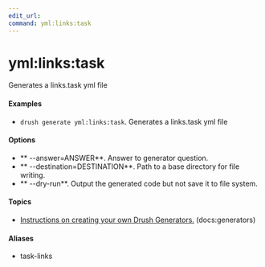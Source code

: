 ```yaml
---
edit_url: 
command: yml:links:task
---
```

# yml:links:task

Generates a links.task yml file

#### Examples

- <code>drush generate yml:links:task</code>. Generates a links.task yml file

#### Options

- ** --answer=ANSWER**. Answer to generator question.
- ** --destination=DESTINATION**. Path to a base directory for file writing.
- ** --dry-run**. Output the generated code but not save it to file system.

#### Topics

- [Instructions on creating your own Drush Generators.](../../vendor/drush/drush/docs/generators.md) (docs:generators)

#### Aliases

- task-links

